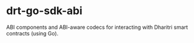# drt-go-sdk-abi

ABI components and ABI-aware codecs for interacting with Dharitri smart contracts (using Go).
